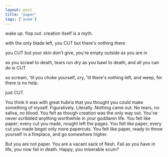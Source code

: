 ```yaml
---
layout: post
title: "paper"
tags: ['poem']
---
```


wake up. flop out. creation itself is a myth.

with the only blade left, you <a class="omori-game-red">CUT</a> but there's nothing there

you <a class="omori-game-red">CUT</a> but your skin don't give, you're empty outside as you are in

as you scrawl to death, tears run dry as you bawl to death, and all you can do is <a class="omori-game-red">CUT</a>

so scream, 'til you choke yourself, cry, 'til there's nothing left, and weep, for there is no help.

just  <a class="omori-game-red">CUT</a>.



<a class="omori-game">
You think it was with great hubris that you thought you could make something of myself. Figuratively. Literally. Nothing came out. No tears, no saliva, no blood. You felt as though creation was the only way out. You've never scribbled anything worthwhile in your goddamn life. You felt like paper; every cut you made, nought left the pages. You felt like paper; every cut you made begot only more papercuts. You felt like paper, ready to throw yourself in a fireplace, and go somewhere higher.
</a>

But you are not paper. You are a vacant sack of flesh. Fail as you have in life, you now fail in death. Happy, you miserable scum?